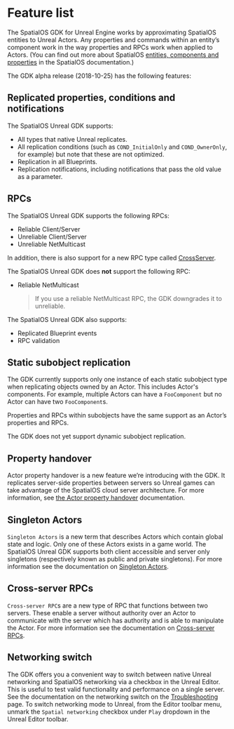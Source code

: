 # Feature list

The SpatialOS GDK for Unreal Engine works by approximating SpatialOS entities to Unreal Actors. Any properties and commands within an entity’s component work in the way properties and RPCs work when applied to Actors. (You can find out more about SpatialOS [entities, components and properties](https://docs.improbable.io/reference/latest/shared/concepts/entities) in the SpatialOS documentation.)

The GDK alpha release (2018-10-25) has the following features:

## Replicated properties, conditions and notifications
The SpatialOS Unreal GDK supports:

* All types that native Unreal replicates.
* All replication conditions (such as `COND_InitialOnly` and `COND_OwnerOnly`, for example) but note that these are not optimized.
* Replication in all Blueprints.
* Replication notifications, including notifications that pass the old value as a parameter.

## RPCs

The SpatialOS Unreal GDK supports the following RPCs:

* Reliable Client/Server
* Unreliable Client/Server
* Unreliable NetMulticast

In addition, there is also support for a new RPC type called [CrossServer]({{urlRoot}}/features#cross-server-rpcs).

The SpatialOS Unreal GDK does **not** support the following RPC:

* Reliable NetMulticast
    > If you use a reliable NetMulticast RPC, the GDK downgrades it to unreliable.

The SpatialOS Unreal GDK also supports:

* Replicated Blueprint events
* RPC validation

## Static subobject replication

The GDK currently supports only one instance of each static subobject type when replicating objects owned by an Actor. This includes Actor's components. For example, multiple Actors can have a `FooComponent` but no Actor can have two `FooComponent`s.

Properties and RPCs within subobjects have the same support as an Actor’s properties and RPCs.

The GDK does not yet support dynamic subobject replication.

## Property handover

Actor property handover is a new feature we’re introducing with the GDK. It replicates server-side properties between servers so Unreal games can take advantage of the SpatialOS cloud server architecture. For more information, see [the Actor property handover]({{urlRoot}}/content/handover-between-server-workers) documentation.

## Singleton Actors

`Singleton Actors` is a new term that describes Actors which contain global state and logic.  Only one of these Actors exists in a game world. The SpatialOS Unreal GDK supports both client accessible and server only singletons (respectively known as public and private singletons). For more information see the documentation on [Singleton Actors]({{urlRoot}}/content/singleton-actors).

## Cross-server RPCs

`Cross-server RPC`s are a new type of RPC that functions between two servers. These enable a server without authority over an Actor to communicate with the server which has authority and is able to manipulate the Actor. For more information see the documentation on [Cross-server RPCs]({{urlRoot}}/content/cross-server-rpcs).

## Networking switch

The GDK offers you a convenient way to switch between native Unreal networking and SpatialOS networking via a checkbox in the Unreal Editor. This is useful to test valid functionality and performance on a single server. See the documentation on the networking switch on the [Troubleshooting]({{urlRoot}}/content/troubleshooting) page. To switch networking mode to Unreal, from the Editor toolbar menu, unmark the `Spatial networking` checkbox under `Play` dropdown in the Unreal Editor toolbar.
